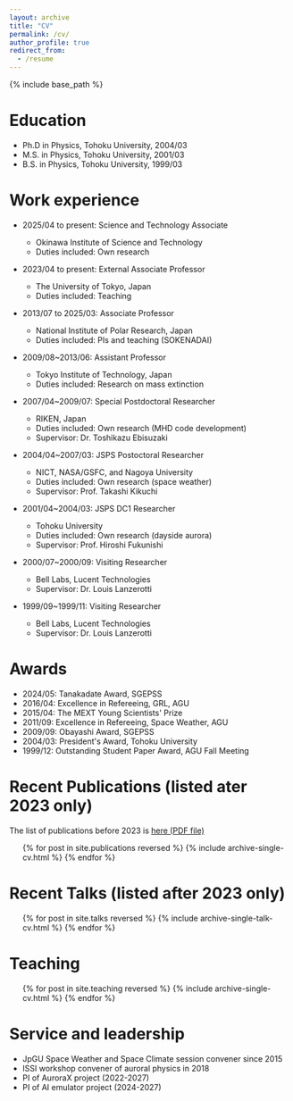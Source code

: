 ```yaml
---
layout: archive
title: "CV"
permalink: /cv/
author_profile: true
redirect_from:
  - /resume
---
```


{% include base_path %}

Education
======
* Ph.D in Physics, Tohoku University, 2004/03
* M.S. in Physics, Tohoku University, 2001/03
* B.S. in Physics, Tohoku University, 1999/03

Work experience
======
* 2025/04 to present: Science and Technology Associate
  * Okinawa Institute of Science and Technology
  * Duties included: Own research

* 2023/04 to present: External Associate Professor
  * The University of Tokyo, Japan
  * Duties included: Teaching

* 2013/07 to 2025/03: Associate Professor
  * National Institute of Polar Research, Japan
  * Duties included: PIs and teaching (SOKENADAI)

* 2009/08~2013/06: Assistant Professor
  * Tokyo Institute of Technology, Japan
  * Duties included: Research on mass extinction

* 2007/04~2009/07: Special Postdoctoral Researcher
  * RIKEN, Japan
  * Duties included: Own research (MHD code development)
  * Supervisor: Dr. Toshikazu Ebisuzaki

* 2004/04~2007/03: JSPS Postoctoral Researcher
  * NICT, NASA/GSFC, and Nagoya University
  * Duties included: Own research (space weather)
  * Supervisor: Prof. Takashi Kikuchi

* 2001/04~2004/03: JSPS DC1 Researcher
  * Tohoku University
  * Duties included: Own research (dayside aurora)
  * Supervisor: Prof. Hiroshi Fukunishi

* 2000/07~2000/09: Visiting Researcher
  * Bell Labs, Lucent Technologies
  * Supervisor: Dr. Louis Lanzerotti

* 1999/09~1999/11: Visiting Researcher 
  * Bell Labs, Lucent Technologies
  * Supervisor: Dr. Louis Lanzerotti

Awards
======
* 2024/05: Tanakadate Award, SGEPSS
* 2016/04: Excellence in Refereeing, GRL, AGU
* 2015/04: The MEXT Young Scientists' Prize
* 2011/09: Excellence in Refereeing, Space Weather, AGU
* 2009/09: Obayashi Award, SGEPSS
* 2004/03: President's Award, Tohoku University
* 1999/12: Outstanding Student Paper Award, AGU Fall Meeting

<!--
Skills
======
* Skill 1
* Skill 2
  * Sub-skill 2.1
  * Sub-skill 2.2
  * Sub-skill 2.3
* Skill 3
-->

Recent Publications (listed ater 2023 only)
======
The list of publications before 2023 is <a href='https://ryuhokataoka.github.io/files/publication2023b.pdf'>here (PDF file)</a>

<ul>{% for post in site.publications reversed %}
    {% include archive-single-cv.html %}
  {% endfor %}</ul>
  
Recent Talks (listed after 2023 only)
======
  <ul>{% for post in site.talks reversed %}
    {% include archive-single-talk-cv.html  %}
  {% endfor %}</ul>
  
Teaching
======
  <ul>{% for post in site.teaching reversed %}
    {% include archive-single-cv.html %}
  {% endfor %}</ul>

Service and leadership
======
* JpGU Space Weather and Space Climate session convener since 2015
* ISSI workshop convener of auroral physics in 2018
* PI of AuroraX project (2022-2027)
* PI of AI emulator project (2024-2027)
